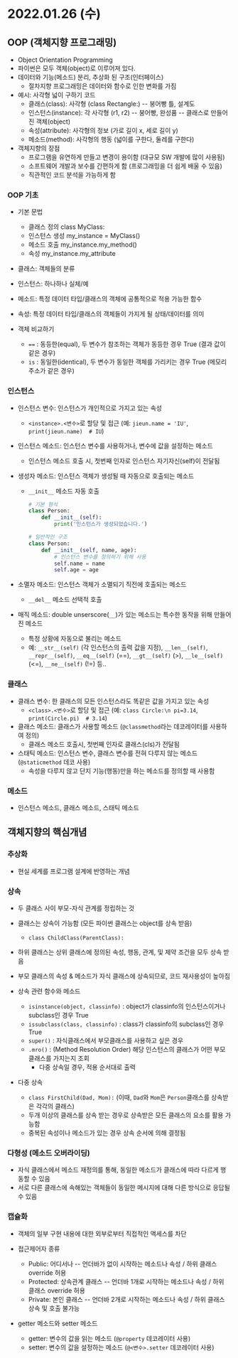 # 2022.01.26 (수)

## OOP (객체지향 프로그래밍)

- Object Orientation Programming
- 파이썬은 모두 객체(object)로 이루어져 있다.
- 데이터와 기능(메소드) 분리, 추상화 된 구조(인터페이스)
  - 절차지향 프로그래밍은 데이터와 함수로 인한 변화를 가짐
- 예시: 사각형 넓이 구하기 코드
  - 클래스(class): 사각형 (class Rectangle:)  -- 붕어빵 틀, 설계도
  - 인스턴스(instance): 각 사각형 (r1, r2)  -- 붕어빵, 완성품  -- 클래스로 만들어진 객체(object)
  - 속성(attribute): 사각형의 정보 (가로 길이 x, 세로 길이 y)
  - 메소드(method): 사각형의 행동 (넓이를 구한다, 둘레를 구한다)
- 객체지향의 장점
  - 프로그램을 유연하게 만들고 변경이 용이함 (대규모 SW 개발에 많이 사용됨)
  - 소프트웨어 개발과 보수를 간편하게 함 (프로그래밍을 더 쉽게 배울 수 있음)
  - 직관적인 코드 분석을 가능하게 함



### OOP 기초

- 기본 문법
  - 클래스 정의          class MyClass:
  - 인스턴스 생성      my_instance = MyClass()
  - 메소드 호출          my_instance.my_method()
  - 속성                       my_instance.my_attribute

- 클래스: 객체들의 분류
- 인스턴스: 하나하나 실체/예
- 메소드: 특정 데이터 타입/클래스의 객체에 공통적으로 적용 가능한 함수
- 속성: 특정 데이터 타입/클래스의 객체들이 가지게 될 상태/데이터를 의미
- 객체 비교하기
  - `==` : 동등한(equal), 두 변수가 참조하는 객체가 동등한 경우 True (결과 값이 같은 경우)
  - `is` : 동일한(identical), 두 변수가 동일한 객체를 가리키는 경우 True (메모리 주소가 같은 경우)




### 인스턴스

- 인스턴스 변수: 인스턴스가 개인적으로 가지고 있는 속성

  - `<instance>.<변수>`로 할당 및 접근 (예: `jieun.name = 'IU'`,  `print(jieun.name)  # IU`)

- 인스턴스 메소드: 인스턴스 변수를 사용하거나, 변수에 값을 설정하는 메소드

  - 인스턴스 메소드 호출 시, 첫번째 인자로 인스턴스 자기자신(self)이 전달됨

- 생성자 메소드: 인스턴스 객체가 생성될 때 자동으로 호출되는 메소드

  - `__init__` 메소드 자동 호출

    ```python
    # 기본 형식
    class Person:
    	def __init__(self):
    		print('인스턴스가 생성되었습니다.')
    
    # 일반적인 구조
    class Person:
    	def __init__(self, name, age):
            # 인스턴스 변수를 정의하기 위해 사용
    		self.name = name
            self.age = age
    ```

- 소멸자 메소드: 인스턴스 객체가 소멸되기 직전에 호출되는 메소드

  - `__del__` 메소드 선택적 호출

- 매직 메소드: double unserscore(`__`)가 있는 메소드는 특수한 동작을 위해 만들어진 메소드

  - 특정 상황에 자동으로 불리는 메소드
  - 예: `__str__(self)` (각 인스턴스의 출력 값을 지정), `__len__(self)`, `__repr__(self)`, `__eq__(self)` (==), `__gt__(self)` (>), `__le__(self)` (<=), `__ne__(self)` (!=) 등..




### 클래스

- 클래스 변수: 한 클래스의 모든 인스턴스라도 똑같은 값을 가지고 있는 속성
  - `<class>.<변수>`로 할당 및 접근 (예: `class Circle:\n pi=3.14`, `print(Circle.pi)  # 3.14`)
- 클래스 메소드: 클래스가 사용할 메소드 (`@classmethod`라는 데코레이터를 사용하여 정의)
  - 클래스 메소드 호출시, 첫번째 인자로 클래스(cls)가 전달됨
- 스태틱 메소드: 인스턴스 변수, 클래스 변수를 전혀 다루지 않는 메소드 (`@staticmethod` 데코 사용)
  - 속성을 다루지 않고 단지 기능(행동)만을 하는 메소드를 정의할 때 사용함



### 메소드

- 인스턴스 메소드, 클래스 메소드, 스태틱 메소드





## 객체지향의 핵심개념



### 추상화

- 현실 세계를 프로그램 설계에 반영하는 개념



### 상속

- 두 클래스 사이 부모-자식 관계를 정립하는 것
- 클래스는 상속이 가능함 (모든 파이썬 클래스는 object를 상속 받음)
  - `class ChildClass(ParentClass):`

- 하위 클래스는 상위 클래스에 정의된 속성, 행동, 관계, 및 제약 조건을 모두 상속 받음
- 부모 클래스의 속성 & 메소드가 자식 클래스에 상속되므로, 코드 재사용성이 높아짐
- 상속 관련 함수와 메소드
  - `isinstance(object, classinfo)` : object가 classinfo의 인스턴스이거나 subclass인 경우 True
  - `issubclass(class, classinfo)` : class가 classinfo의 subclass인 경우 True
  - `super()` : 자식클래스에서 부모클래스를 사용하고 싶은 경우
  - `.mro()` : (Method Resolution Order) 해당 인스턴스의 클래스가 어떤 부모 클래스를 가지는지 조회
    - 다중 상속일 경우, 적용 순서대로 출력
  
- 다중 상속
  - `class FirstChild(Dad, Mom):`  (이때, `Dad`와 `Mom`은 `Person`클래스를 상속받은 각각의 클래스)
  - 두개 이상의 클래스를 상속 받는 경우로 상속받은 모든 클래스의 요소를 활용 가능함
  - 중복된 속성이나 메소드가 있는 경우 상속 순서에 의해 결정됨




### 다형성 (메소드 오버라이딩)

- 자식 클래스에서 메소드 재정의를 통해, 동일한 메소드가 클래스에 따라 다르게 행동할 수 있음
- 서로 다른 클래스에 속해있는 객체들이 동일한 메시지에 대해 다른 방식으로 응답될수 있음



### 캡슐화

- 객체의 일부 구현 내용에 대한 외부로부터 직접적인 액세스를 차단
- 접근제어자 종류
  - Public: 어디서나 -- 언더바가 없이 시작하는 메소드나 속성 / 하위 클래스 override 허용
  - Protected: 상속관계 클래스 -- 언더바 1개로 시작하는 메소드나 속성 / 하위 클래스 override 허용
  - Private: 본인 클래스 -- 언더바 2개로 시작하는 메소드나 속성 / 하위 클래스 상속 및 호출 불가능

- getter 메소드와 setter 메소드
  - getter: 변수의 값을 읽는 메소드 (`@property` 데코레이터 사용)
  - setter: 변수의 값을 설정하는 메소드 (`@<변수>.setter` 데코레이터 사용)

